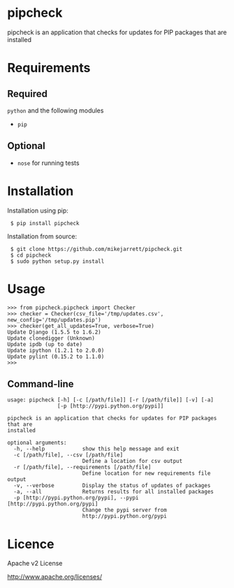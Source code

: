 pipcheck
========

pipcheck is an application that checks for updates for PIP packages that are
installed

Requirements
============

Required
--------

`python` and the following modules

 * `pip`

Optional
--------

 * `nose` for running tests

Installation
============
Installation using pip:
```
 $ pip install pipcheck
```

Installation from source:
```
 $ git clone https://github.com/mikejarrett/pipcheck.git
 $ cd pipcheck
 $ sudo python setup.py install
```

Usage
======
```
>>> from pipcheck.pipcheck import Checker
>>> checker = Checker(csv_file='/tmp/updates.csv', new_config='/tmp/updates.pip')
>>> checker(get_all_updates=True, verbose=True)
Update Django (1.5.5 to 1.6.2)
Update clonedigger (Unknown)
Update ipdb (up to date)
Update ipython (1.2.1 to 2.0.0)
Update pylint (0.15.2 to 1.1.0)
>>>
```


Command-line
------------
```
usage: pipcheck [-h] [-c [/path/file]] [-r [/path/file]] [-v] [-a]
                [-p [http://pypi.python.org/pypi]]

pipcheck is an application that checks for updates for PIP packages that are
installed

optional arguments:
  -h, --help            show this help message and exit
  -c [/path/file], --csv [/path/file]
                        Define a location for csv output
  -r [/path/file], --requirements [/path/file]
                        Define location for new requirements file output
  -v, --verbose         Display the status of updates of packages
  -a, --all             Returns results for all installed packages
  -p [http://pypi.python.org/pypi], --pypi [http://pypi.python.org/pypi]
                        Change the pypi server from
                        http://pypi.python.org/pypi

```

Licence
=======
Apache v2 License

http://www.apache.org/licenses/
